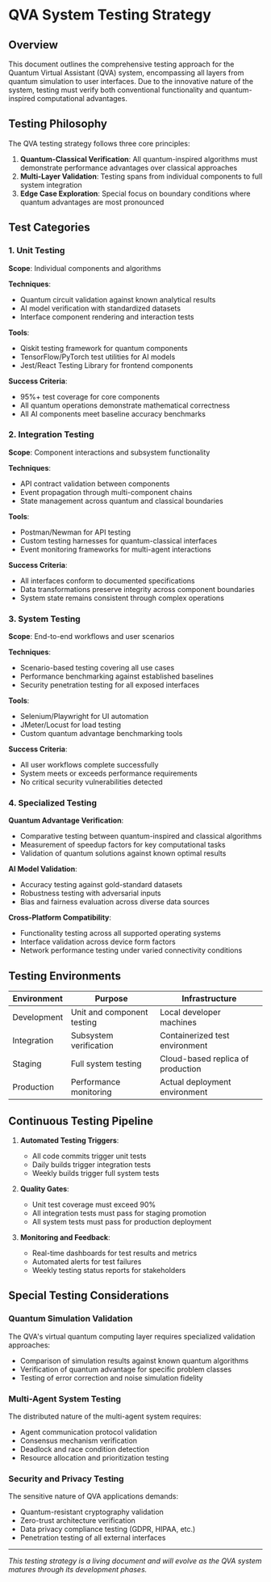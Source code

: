 # QVA System Testing Strategy

## Overview

This document outlines the comprehensive testing approach for the Quantum Virtual Assistant (QVA) system, encompassing all layers from quantum simulation to user interfaces. Due to the innovative nature of the system, testing must verify both conventional functionality and quantum-inspired computational advantages.

## Testing Philosophy

The QVA testing strategy follows three core principles:

1. **Quantum-Classical Verification**: All quantum-inspired algorithms must demonstrate performance advantages over classical approaches
2. **Multi-Layer Validation**: Testing spans from individual components to full system integration
3. **Edge Case Exploration**: Special focus on boundary conditions where quantum advantages are most pronounced

## Test Categories

### 1. Unit Testing

**Scope**: Individual components and algorithms

**Techniques**:
- Quantum circuit validation against known analytical results
- AI model verification with standardized datasets
- Interface component rendering and interaction tests

**Tools**:
- Qiskit testing framework for quantum components
- TensorFlow/PyTorch test utilities for AI models
- Jest/React Testing Library for frontend components

**Success Criteria**:
- 95%+ test coverage for core components
- All quantum operations demonstrate mathematical correctness
- All AI components meet baseline accuracy benchmarks

### 2. Integration Testing

**Scope**: Component interactions and subsystem functionality

**Techniques**:
- API contract validation between components
- Event propagation through multi-component chains
- State management across quantum and classical boundaries

**Tools**:
- Postman/Newman for API testing
- Custom testing harnesses for quantum-classical interfaces
- Event monitoring frameworks for multi-agent interactions

**Success Criteria**:
- All interfaces conform to documented specifications
- Data transformations preserve integrity across component boundaries
- System state remains consistent through complex operations

### 3. System Testing

**Scope**: End-to-end workflows and user scenarios

**Techniques**:
- Scenario-based testing covering all use cases
- Performance benchmarking against established baselines
- Security penetration testing for all exposed interfaces

**Tools**:
- Selenium/Playwright for UI automation
- JMeter/Locust for load testing
- Custom quantum advantage benchmarking tools

**Success Criteria**:
- All user workflows complete successfully
- System meets or exceeds performance requirements
- No critical security vulnerabilities detected

### 4. Specialized Testing

**Quantum Advantage Verification**:
- Comparative testing between quantum-inspired and classical algorithms
- Measurement of speedup factors for key computational tasks
- Validation of quantum solutions against known optimal results

**AI Model Validation**:
- Accuracy testing against gold-standard datasets
- Robustness testing with adversarial inputs
- Bias and fairness evaluation across diverse data sources

**Cross-Platform Compatibility**:
- Functionality testing across all supported operating systems
- Interface validation across device form factors
- Network performance testing under varied connectivity conditions

## Testing Environments

| Environment | Purpose | Infrastructure |
|-------------|---------|----------------|
| Development | Unit and component testing | Local developer machines |
| Integration | Subsystem verification | Containerized test environment |
| Staging | Full system testing | Cloud-based replica of production |
| Production | Performance monitoring | Actual deployment environment |

## Continuous Testing Pipeline

1. **Automated Testing Triggers**:
   - All code commits trigger unit tests
   - Daily builds trigger integration tests
   - Weekly builds trigger full system tests

2. **Quality Gates**:
   - Unit test coverage must exceed 90%
   - All integration tests must pass for staging promotion
   - All system tests must pass for production deployment

3. **Monitoring and Feedback**:
   - Real-time dashboards for test results and metrics
   - Automated alerts for test failures
   - Weekly testing status reports for stakeholders

## Special Testing Considerations

### Quantum Simulation Validation

The QVA's virtual quantum computing layer requires specialized validation approaches:

- Comparison of simulation results against known quantum algorithms
- Verification of quantum advantage for specific problem classes
- Testing of error correction and noise simulation fidelity

### Multi-Agent System Testing

The distributed nature of the multi-agent system requires:

- Agent communication protocol validation
- Consensus mechanism verification
- Deadlock and race condition detection
- Resource allocation and prioritization testing

### Security and Privacy Testing

The sensitive nature of QVA applications demands:

- Quantum-resistant cryptography validation
- Zero-trust architecture verification
- Data privacy compliance testing (GDPR, HIPAA, etc.)
- Penetration testing of all external interfaces

---

*This testing strategy is a living document and will evolve as the QVA system matures through its development phases.*